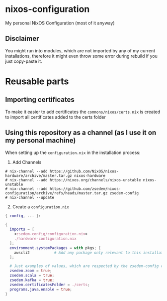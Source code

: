 # nixos-configuration
My personal NixOS Configuration (most of it anyway)

## Disclaimer
You might run into modules, which are not imported by any of my
current installations, therefore it might even throw some error
during rebuild if you just copy-paste it.

# Reusable parts

## Importing certificates
To make it easier to add certificates the `commons/nixos/certs.nix`
is created to import all certificates added to the certs folder

## Using this repository as a channel (as I use it on my personal machine)
When setting up the `configuration.nix` in the installation process:
1. Add Channels
```
# nix-channel --add https://github.com/NixOS/nixos-hardware/archive/master.tar.gz nixos-hardware
# nix-channel --add https://nixos.org/channels/nixos-unstable nixos-unstable
# nix-channel --add https://github.com/zsedem/nixos-configuration/archive/refs/heads/master.tar.gz zsedem-config
# nix-channel --update
```
2. Create a `configuration.nix`
```nix
{ config, ... }:

{
  imports = [
    <zsedem-config/configuration.nix>
    ./hardware-configuration.nix
  ];
  environment.systemPackages = with pkgs; [
    awscli2           # Add any package only relevant to this installation
  ];

  # Just examples of values, which are respected by the zsedem-config channel
  zsedem.zoom = true;
  zsedem.scala = true;
  zsedem.kafka = true;
  zsedem.certificatesFolder = ./certs;
  programs.java.enable = true;
}
```
